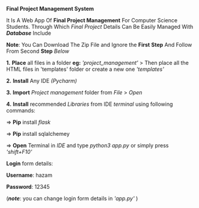 
__**Final Project Management System**__

It Is A Web App Of  __Final Project Management__  For Computer Science Students. Through Which  _Final Project_ Details Can Be Easily Managed With **_Database_** Include

**__Note__**: You Can Download The Zip File and Ignore the **First** **Step** And Follow From Second **Step** _Below_

**1.** **Place** all files in a folder **eg:**  _'project_management'_  > Then place all the HTML files in 'templates' folder or create a new one _'templates'_


**2.** **Install**  Any IDE _(Pycharm)_


**3.** **Import** _Project management_ folder from _File_ > _Open_

**4.** **Install** recommended _Libraries_ from IDE _terminal_ using following commands:

=>   **Pip** install _flask_

=>   **Pip** install sqlalchemey

=>   **Open** Terminal in _IDE_ and type _python3 app.py_ or simply press _'shift+F10'_

**Login** form details:


**Username**: hazam 

**Password**: 12345

 (**_note_**: you can change login form details in _'app.py'_ )
 
